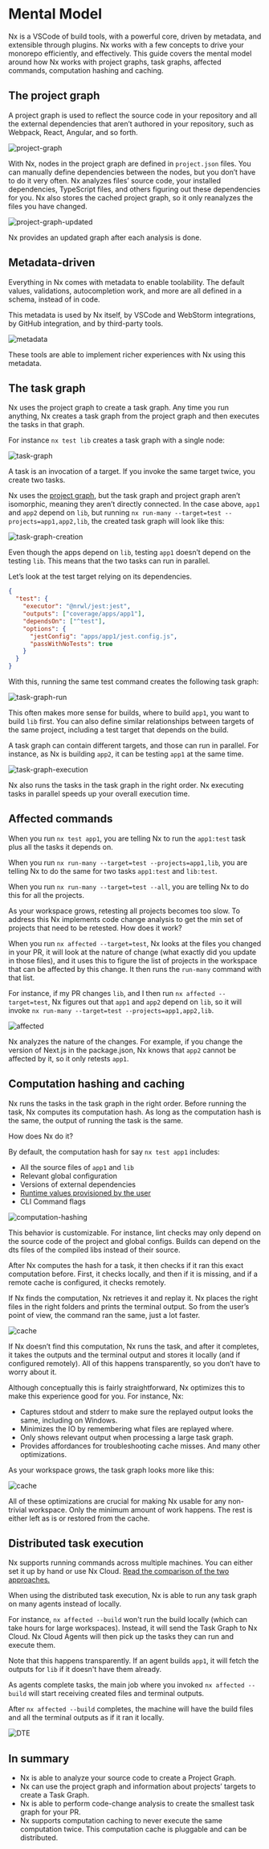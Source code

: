 # Mental Model

Nx is a VSCode of build tools, with a powerful core, driven by metadata, and extensible through plugins. Nx works with a
few concepts to drive your monorepo efficiently, and effectively. This guide covers the mental model around how Nx works
with project graphs, task graphs, affected commands, computation hashing and caching.

## The project graph

A project graph is used to reflect the source code in your repository and all the external dependencies that aren’t
authored in your repository, such as Webpack, React, Angular, and so forth.

![project-graph](/shared/mental-model/project-graph.png)

With Nx, nodes in the project graph are defined in `project.json` files. You can manually define dependencies between
the
nodes, but you don’t have to do it very often. Nx analyzes files’ source code, your installed dependencies, TypeScript
files, and others figuring out these dependencies for you. Nx also stores the cached project graph, so it only
reanalyzes the files you have changed.

![project-graph-updated](/shared/mental-model/project-graph-updated.png)

Nx provides an updated graph after each analysis is done.

## Metadata-driven

Everything in Nx comes with metadata to enable toolability. The default values, validations, autocompletion work, and
more are all defined in a schema, instead of in code.

This metadata is used by Nx itself, by VSCode and WebStorm integrations, by GitHub integration, and by third-party
tools.

![metadata](/shared/mental-model/metadata.png)

These tools are able to implement richer experiences with Nx using this metadata.

## The task graph

Nx uses the project graph to create a task graph. Any time you run anything, Nx creates a task graph from the project
graph and then executes the tasks in that graph.

For instance `nx test lib` creates a task graph with a single node:

![task-graph](/shared/mental-model/task-graph.png)

A task is an invocation of a target. If you invoke the same target twice, you create two tasks.

Nx uses the [project graph](#the-project-graph), but the task graph and project graph aren’t isomorphic, meaning they
aren’t directly connected. In the case above, `app1` and `app2` depend on `lib`, but
running `nx run-many --target=test --projects=app1,app2,lib`, the created task graph will look like this:

![task-graph-creation](/shared/mental-model/task-graph-creation.png)

Even though the apps depend on `lib`, testing `app1` doesn’t depend on the testing `lib`. This means that the two tasks
can
run in parallel.

Let’s look at the test target relying on its dependencies.

```json
{
  "test": {
    "executor": "@nrwl/jest:jest",
    "outputs": ["coverage/apps/app1"],
    "dependsOn": ["^test"],
    "options": {
      "jestConfig": "apps/app1/jest.config.js",
      "passWithNoTests": true
    }
  }
}
```

With this, running the same test command creates the following task graph:

![task-graph-run](/shared/mental-model/task-graph-run.png)

This often makes more sense for builds, where to build `app1`, you want to build `lib` first. You can also define
similar
relationships between targets of the same project, including a test target that depends on the build.

A task graph can contain different targets, and those can run in parallel. For instance, as Nx is building `app2`, it
can be testing `app1` at the same time.

![task-graph-execution](/shared/mental-model/task-graph-execution.png)

Nx also runs the tasks in the task graph in the right order. Nx executing tasks in parallel speeds up your overall
execution time.

## Affected commands

When you run `nx test app1`, you are telling Nx to run the `app1:test` task plus all the tasks it depends on.

When you run `nx run-many --target=test --projects=app1,lib`, you are telling Nx to do the same for two
tasks `app1:test`
and `lib:test`.

When you run `nx run-many --target=test --all`, you are telling Nx to do this for all the projects.

As your workspace grows, retesting all projects becomes too slow. To address this Nx implements code change analysis to
get the min set of projects that need to be retested. How does it work?

When you run `nx affected --target=test`, Nx looks at the files you changed in your PR, it will look at the nature of
change (what exactly did you update in those files), and it uses this to figure the list of projects in the workspace
that can be affected by this change. It then runs the `run-many` command with that list.

For instance, if my PR changes `lib`, and I then run `nx affected --target=test`, Nx figures out that `app1` and `app2`
depend on `lib`, so it will invoke `nx run-many --target=test --projects=app1,app2,lib`.

![affected](/shared/mental-model/affected.png)

Nx analyzes the nature of the changes. For example, if you change the version of Next.js in the package.json, Nx knows
that `app2` cannot be affected by it, so it only retests `app1`.

## Computation hashing and caching

Nx runs the tasks in the task graph in the right order. Before running the task, Nx computes its computation hash. As
long as the computation hash is the same, the output of running the task is the same.

How does Nx do it?

By default, the computation hash for say `nx test app1` includes:

- All the source files of `app1` and `lib`
- Relevant global configuration
- Versions of external dependencies
- [Runtime values provisioned by the user](/concepts/how-caching-works#runtime-hash-inputs)
- CLI Command flags

![computation-hashing](/shared/mental-model/computation-hashing-v2.png)

This behavior is customizable. For instance, lint checks may only depend on the source code of the project and global
configs. Builds can depend on the dts files of the compiled libs instead of their source.

After Nx computes the hash for a task, it then checks if it ran this exact computation before. First, it checks locally,
and then if it is missing, and if a remote cache is configured, it checks remotely.

If Nx finds the computation, Nx retrieves it and replay it. Nx places the right files in the right folders and prints
the terminal output. So from the user’s point of view, the command ran the same, just a lot faster.

![cache](/shared/mental-model/cache.png)

If Nx doesn’t find this computation, Nx runs the task, and after it completes, it takes the outputs and the terminal
output and stores it locally (and if configured remotely). All of this happens transparently, so you don’t have to worry
about it.

Although conceptually this is fairly straightforward, Nx optimizes this to make this experience good for you. For
instance, Nx:

- Captures stdout and stderr to make sure the replayed output looks the same, including on Windows.
- Minimizes the IO by remembering what files are replayed where.
- Only shows relevant output when processing a large task graph.
- Provides affordances for troubleshooting cache misses. And many other optimizations.

As your workspace grows, the task graph looks more like this:

![cache](/shared/mental-model/task-graph-big.png)

All of these optimizations are crucial for making Nx usable for any non-trivial workspace. Only the minimum amount of
work happens. The rest is either left as is or restored from the cache.

## Distributed task execution

Nx supports running commands across multiple machines. You can either set it up by hand or use Nx Cloud. [Read the comparison of the two approaches.](https://blog.nrwl.io/distributing-ci-binning-and-distributed-task-execution-632fe31a8953?source=friends_link&sk=5120b7ff982730854ed22becfe7a640a)

When using the distributed task execution, Nx is able to run any task graph on many agents instead of locally.

For instance, `nx affected --build` won't run the build locally (which can take hours for large workspaces). Instead,
it will send the Task Graph to Nx Cloud. Nx Cloud Agents will then pick up the tasks they can run and execute them.

Note that this happens transparently. If an agent builds `app1`, it will fetch the outputs for `lib` if it doesn't have
them
already.

As agents complete tasks, the main job where you invoked `nx affected --build` will start receiving created files and
terminal outputs.

After `nx affected --build` completes, the machine will have the build files and all the terminal outputs as if it ran
it locally.

![DTE](/shared/mental-model/dte.png)

## In summary

- Nx is able to analyze your source code to create a Project Graph.
- Nx can use the project graph and information about projects’ targets to create a Task Graph.
- Nx is able to perform code-change analysis to create the smallest task graph for your PR.
- Nx supports computation caching to never execute the same computation twice. This computation cache is pluggable and
  can be distributed.

